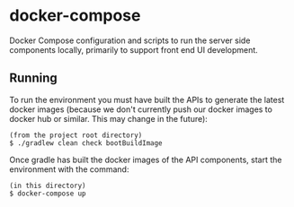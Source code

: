 # docker-compose
Docker Compose configuration and scripts to run the server side components locally, primarily to support front end UI development.

## Running
To run the environment you must have built the APIs to generate the latest docker images (because we don't currently push our
docker images to docker hub or similar. This may change in the future):
```
(from the project root directory)
$ ./gradlew clean check bootBuildImage
```
Once gradle has built the docker images of the API components, start the environment with the command:
```
(in this directory)
$ docker-compose up
```

